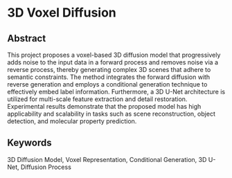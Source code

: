 # 3D Voxel Diffusion

## Abstract
This project proposes a voxel-based 3D diffusion model that progressively adds noise to the input data in a forward process and removes noise via a reverse process, thereby generating complex 3D scenes that adhere to semantic constraints. The method integrates the forward diffusion with reverse generation and employs a conditional generation technique to effectively embed label information. Furthermore, a 3D U-Net architecture is utilized for multi-scale feature extraction and detail restoration. Experimental results demonstrate that the proposed model has high applicability and scalability in tasks such as scene reconstruction, object detection, and molecular property prediction.

## Keywords
3D Diffusion Model, Voxel Representation, Conditional Generation, 3D U-Net, Diffusion Process